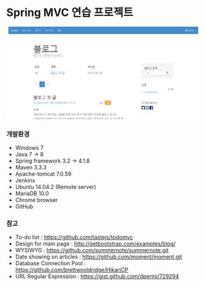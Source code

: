 # Spring MVC 연습 프로젝트

![alt tag](https://github.com/hhtt2000/spring/blob/master/blueberry/blog2015-08-24%2015%3B04%3B46.PNG)

### 개발환경
* Windows 7
* Java 7 -> 8
* Spring framework 3.2 -> 4.1.8
* Maven 3.3.3
* Apache-tomcat 7.0.59
* Jenkins
* Ubuntu 14.04.2 (Remote server)
* MariaDB 10.0
* Chrome browser
* GitHub

### 참고
* To-do list : https://github.com/tastejs/todomvc
* Design for main page : http://getbootstrap.com/examples/blog/
* WYSIWYG : https://github.com/summernote/summernote.git
* Date showing on articles : https://github.com/moment/moment.git
* Database Connection Pool : https://github.com/brettwooldridge/HikariCP
* URL Regular Expression : https://gist.github.com/dperini/729294

